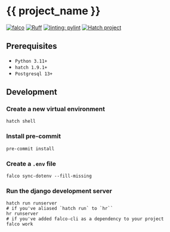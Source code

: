 # {{ project_name }}

[![falco](https://img.shields.io/badge/built%20with-falco-success)](https://github.com/Tobi-De/falco)
[![Ruff](https://img.shields.io/endpoint?url=https://raw.githubusercontent.com/astral-sh/ruff/main/assets/badge/v2.json)](https://github.com/astral-sh/ruff)
[![linting: pylint](https://img.shields.io/badge/linting-pylint-yellowgreen)](https://github.com/PyCQA/pylint)
[![Hatch project](https://img.shields.io/badge/%F0%9F%A5%9A-Hatch-4051b5.svg)](https://github.com/pypa/hatch)

## Prerequisites

- `Python 3.11+`
- `hatch 1.9.1+`
- `Postgresql 13+`

## Development

### Create a new virtual environment

```shell
hatch shell
```

### Install pre-commit

```shell
pre-commit install
```

### Create a `.env` file

```shell
falco sync-dotenv --fill-missing
```

### Run the django development server

```shell
hatch run runserver
# if you've aliased `hatch run` to `hr``
hr runserver
# if you've added falco-cli as a dependency to your project
falco work
```
